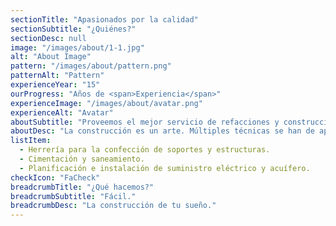 ```yaml
---
sectionTitle: "Apasionados por la calidad"
sectionSubtitle: "¿Quiénes?"
sectionDesc: null
image: "/images/about/1-1.jpg"
alt: "About Image"
pattern: "/images/about/pattern.png"
patternAlt: "Pattern"
experienceYear: "15"
ourProgress: "Años de <span>Experiencia</span>"
experienceImage: "/images/about/avatar.png"
experienceAlt: "Avatar"
aboutSubtitle: "Proveemos el mejor servicio de refacciones y construcciones de Buenos Aires"
aboutDesc: "La construcción es un arte. Múltiples técnicas se han de aplicar para llevar a cabo una obra. Nuestro equipo compila las destrezas de distintas áreas."
listItem:
  - Herrería para la confección de soportes y estructuras.
  - Cimentación y saneamiento.
  - Planificación e instalación de suministro eléctrico y acuífero.
checkIcon: "FaCheck"
breadcrumbTitle: "¿Qué hacemos?"
breadcrumbSubtitle: "Fácil."
breadcrumbDesc: "La construcción de tu sueño."
---
```

